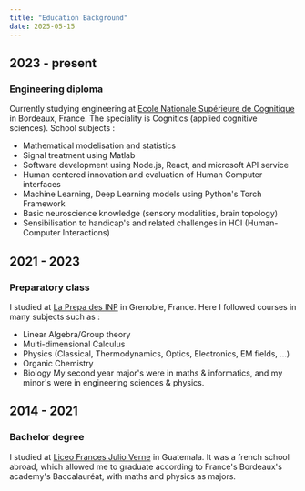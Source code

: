 ```yaml
---
title: "Education Background"
date: 2025-05-15
---
```


## 2023 - present
### Engineering diploma
Currently studying engineering at [Ecole Nationale Supérieure de Cognitique](https://ensc.bordeaux-inp.fr/fr) in Bordeaux, France. The speciality is Cognitics (applied cognitive sciences).
School subjects : 
- Mathematical modelisation and statistics
- Signal treatment using Matlab
- Software development using Node.js, React, and microsoft API service
- Human centered innovation and evaluation of Human Computer interfaces
- Machine Learning, Deep Learning models using Python's Torch Framework
- Basic neuroscience knowledge (sensory modalities, brain topology)
- Sensibilisation to handicap's and related challenges in HCI (Human-Computer Interactions)

## 2021 - 2023
### Preparatory class
I studied at [La Prepa des INP](https://www.grenoble-inp.fr/fr/formation/la-prepa-des-inp) in Grenoble, France. Here I followed courses in many subjects such as :
- Linear Algebra/Group theory
- Multi-dimensional Calculus
- Physics (Classical, Thermodynamics, Optics, Electronics, EM fields, ...)
- Organic Chemistry
- Biology
My second year major's were in maths & informatics, and my minor's were in engineering sciences & physics.

## 2014 - 2021
### Bachelor degree
I studied at [Liceo Frances Julio Verne](https://julesverne.edu.gt/fr/el-colegio-julio-verne/) in Guatemala. It was a french school abroad, which allowed me to graduate according to France's Bordeaux's academy's Baccalauréat, with maths and physics as majors.
